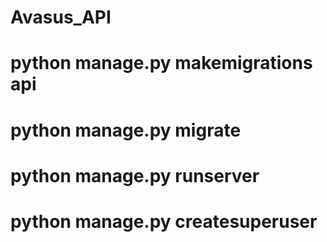 # Avasus_API

# python manage.py makemigrations api
# python manage.py migrate
# python manage.py runserver
# python manage.py createsuperuser